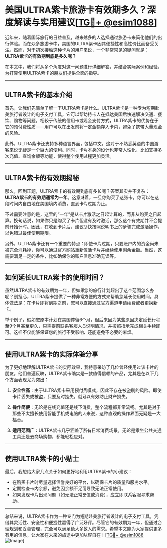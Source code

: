 # 美国ULTRA紫卡旅游卡有效期多久？深度解读与实用建议[[TG💪+ @esim1088](https://t.me/s/esim1088)]

近年来，随着国际旅行的日益普及，越来越多的人选择通过旅游卡来简化他们的出行体验。而在众多旅游卡中，美国的ULTRA紫卡因其便捷性和高性价比而备受关注。然而，对于初次接触这种卡片的用户来说，一个非常常见的疑问就是：**ULTRA紫卡的有效期到底是多久呢？**

在本文中，我们将从多个角度对这一问题进行详细解答，并结合实际案例和经验，为打算使用ULTRA紫卡的朋友们提供全面的指导。

---

## ULTRA紫卡的基本介绍

首先，让我们先简单了解一下ULTRA紫卡是什么。ULTRA紫卡是一种专为短期赴美旅行者设计的电子支付工具，它可以帮助持卡人在抵达美国后快速解决交通、餐饮、购物等问题。相较于传统的信用卡或现金支付方式，ULTRA紫卡的优势在于它的预付费性质——用户可以在出发前将一定金额存入卡内，避免了携带大量现金的风险。

此外，ULTRA紫卡还支持多种语言界面，包括中文，这对于不熟悉英语的中国游客来说无疑是一个巨大的便利。同时，卡片本身的设计也非常人性化，比如支持多次充值、查询余额等功能，使得整个使用过程更加灵活。

---

## ULTRA紫卡的有效期揭秘

那么，回到正题，ULTRA紫卡的有效期到底有多长呢？答案其实并不复杂：**ULTRA紫卡的有效期通常为一年**。这意味着，一旦你购买了这张卡，你可以在这段时间内自由地在美国境内消费，直到卡片过期为止。

不过需要注意的是，这里的“一年”是从卡片激活之日起计算的，而非从购买之日起算。换句话说，如果你只是购买了卡片但没有及时激活，那么这个有效期并不会提前开始计时。因此，在收到卡片后，建议尽快按照说明书上的步骤完成激活操作，以免错过最佳使用期限。

另外，ULTRA紫卡还有一个重要的特点：即使卡片过期，只要账户内的资金尚未被完全消耗掉，你可以通过官方网站重新激活卡片并继续使用剩余金额。当然，这需要满足一定的条件，比如确保你的账户信息准确无误等。

---

## 如何延长ULTRA紫卡的使用时间？

虽然ULTRA紫卡的有效期为一年，但如果您的旅行计划超出了这个范围怎么办呢？别担心，ULTRA紫卡提供了一种非常方便的方式来帮助您延长使用时间。具体做法是：在卡片即将到期之前，您可以直接通过官方渠道申请续费或者更换新卡。

举个例子，假如您原本计划在美国停留6个月，但后来因为某些原因决定延长行程至9个月甚至更久，只需提前联系客服人员说明情况，并按照指示完成相关手续即可。这样不仅能够保证您的旅行不受影响，还能避免不必要的麻烦。

---

## 使用ULTRA紫卡的实际体验分享

为了更好地理解ULTRA紫卡的实际效果，我特意采访了几位曾经使用过该卡片的朋友。他们普遍反映，ULTRA紫卡确实是一款值得信赖的产品，尤其是在以下几个方面表现尤为突出：

1. **安全性高**：由于ULTRA紫卡采用预付费模式，因此不存在被盗刷的风险。即使卡片丢失或被盗，只要及时挂失，就可以有效防止财产损失。
   
2. **操作简便**：无论是在线充值还是线下消费，整个流程都非常流畅。尤其是对于那些不太擅长使用智能手机或电脑的人来说，这种直观的操作界面无疑是一大福音。

3. **适用范围广**：ULTRA紫卡几乎涵盖了所有日常消费场景，无论是乘坐公共交通工具还是去商场购物，都能轻松应对。

---

## 使用ULTRA紫卡的小贴士

最后，我想给大家几点关于如何更好地利用ULTRA紫卡的小建议：

- 在购买卡片时尽量选择信誉良好的平台，以确保卡片的质量和服务水平。
- 定期检查卡内余额，避免因余额不足而导致无法正常使用。
- 如果发现卡片出现问题（如无法正常充值或消费），应立即联系客服寻求帮助。

---

总结来说，ULTRA紫卡作为一种专门为短期赴美旅行者设计的电子支付工具，凭借其灵活性、安全性和便捷性赢得了广泛好评。尽管它的有效期为一年，但通过合理规划和妥善管理，完全可以满足绝大多数人的需求。希望本文能为大家提供更多有用的信息，让大家在未来的旅途中更加从容自在！[[TG💪+ @esim1088](https://t.me/s/esim1088) ![Image](https://i.postimg.cc/4NQfJmqS/Snipaste-2025-05-13-00-14-12.png)]